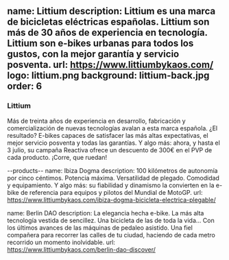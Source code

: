 name: Littium
description: Littium es una marca de bicicletas eléctricas españolas. Littium son más de 30 años de experiencia en tecnología. Littium son e-bikes urbanas para todos los gustos, con la mejor garantía y servicio posventa.
url: https://www.littiumbykaos.com/
logo: littium.png
background: littium-back.jpg
order: 6
----
### Littium

Más de treinta años de experiencia en desarrollo, fabricación y comercialización de nuevas tecnologías avalan a esta marca española. ¿El resultado? E-bikes capaces de satisfacer las más altas expectativas, el mejor servicio posventa y todas las garantías. Y algo más: ahora, y hasta el 3 julio, su campaña Reactiva ofrece un descuento de 300€ en el PVP de cada producto. ¡Corre, que ruedan!

--products--
name: Ibiza Dogma
description: 100 kilómetros de autonomía por cinco céntimos. Potencia máxima. Versatilidad de plegado. Comodidad  y equipamiento. Y algo más: su fiabilidad y dinamismo la convierten en la e-bike de referencia para equipos y pilotos del Mundial de MotoGP.
url: https://www.littiumbykaos.com/ibiza-dogma-bicicleta-electrica-plegable/

name: Berlin DAO
description: La elegancia hecha e-bike. La más alta tecnología vestida de sencillez. Una bicicleta de las de toda la vida… Con los últimos avances de las máquinas de pedaleo asistido. Una fiel compañera para recorrer las calles de tu ciudad, haciendo de cada metro recorrido un momento inolvidable.
url: https://www.littiumbykaos.com/berlin-dao-discover/

